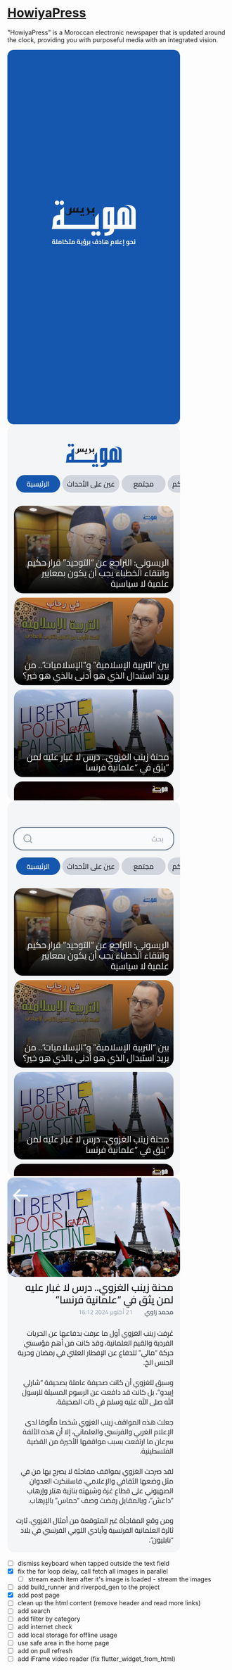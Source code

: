 # [HowiyaPress](https://howiyapress.com)

"HowiyaPress" is a Moroccan electronic newspaper that is updated around the clock, providing you with purposeful media with an integrated vision.

![Splash screen](/repo_media/Splash.png)
![Splash screen](/repo_media/Home.png)
![Splash screen](</repo_media/Home(1).png>)
![Splash screen](/repo_media/Post.png)

- [ ] dismiss keyboard when tapped outside the text field
- [x] fix the for loop delay, call fetch all images in parallel
  - [ ] stream each item after it's image is loaded - stream the images
- [ ] add build_runner and riverpod_gen to the project
- [x] add post page
- [ ] clean up the html content (remove header and read more links)
- [ ] add search
- [ ] add filter by category
- [ ] add internet check
- [ ] add local storage for offline usage
- [ ] use safe area in the home page
- [ ] add on pull refresh
- [ ] add iFrame video reader (fix flutter_widget_from_html)
